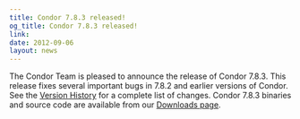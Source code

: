 ```yaml
---
title: Condor 7.8.3 released!
og_title: Condor 7.8.3 released!
link: 
date: 2012-09-06
layout: news
---
```


The Condor Team is pleased to announce the release of Condor 7.8.3. This release fixes several important bugs in 7.8.2 and earlier versions of Condor.  See the <a href="manual/v7.8/9_3Stable_Release.html">Version History</a> for a complete list of changes. Condor 7.8.3 binaries and source code are available from our <a href="downloads/">Downloads page</a>. 
